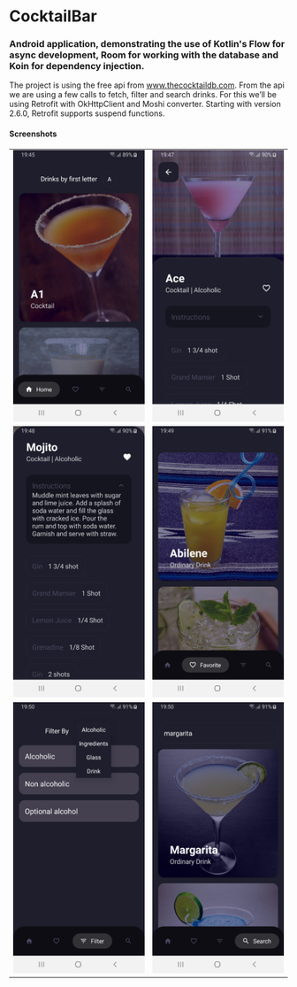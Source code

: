 # CocktailBar
### Android application, demonstrating the use of Kotlin's Flow for async development, Room for working with the database and Koin for dependency injection.
The project is using the free api from www.thecocktaildb.com. From the api we are using a few calls to fetch, filter and search drinks. For this we’ll be using Retrofit with OkHttpClient and Moshi converter. Starting with version 2.6.0, Retrofit supports suspend functions.

#### **Screenshots**
| | |
| --- | --- |
| <img src="images/cocktailbar_sc1.jpg" width="250"> | <img src="images/cocktailbar_sc2.jpg" width="250"> |
| <img src="images/cocktailbar_sc3.jpg" width="250"> | <img src="images/cocktailbar_sc4.jpg" width="250"> |
| <img src="images/cocktailbar_sc5.jpg" width="250"> | <img src="images/cocktailbar_sc6.jpg" width="250"> |
